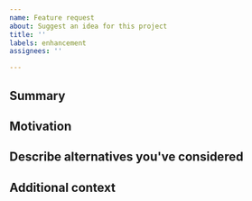 ```yaml
---
name: Feature request
about: Suggest an idea for this project
title: ''
labels: enhancement
assignees: ''

---
```


## Summary
<!-- A clear and concise description of what the problem is. Ex. I'm always frustrated when [...] -->

## Motivation
<!-- Why are we doing this? What use cases does it support? What is the expected outcome? -->

## Describe alternatives you've considered
<!-- A clear and concise description of any alternative solutions or features you've considered. -->

## Additional context
<!-- Add any other context or screenshots about the feature request here. -->